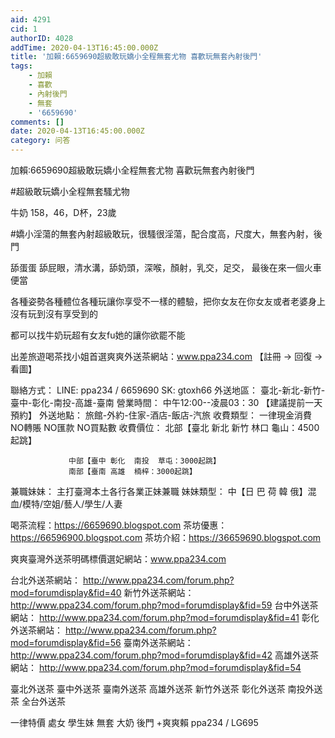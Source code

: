 ```yaml
---
aid: 4291
cid: 1
authorID: 4028
addTime: 2020-04-13T16:45:00.000Z
title: '加賴:6659690超級敢玩嬌小全程無套尤物 喜歡玩無套內射後門'
tags:
    - 加賴
    - 喜歡
    - 內射後門
    - 無套
    - '6659690'
comments: []
date: 2020-04-13T16:45:00.000Z
category: 问答
---
```


加賴:6659690超級敢玩嬌小全程無套尤物 喜歡玩無套內射後門

#超級敢玩嬌小全程無套騷尤物

牛奶 158，46，D杯，23歲

#嬌小淫蕩的無套內射超級敢玩，很騷很淫蕩，配合度高，尺度大，無套內射，後門

舔蛋蛋 舔屁眼，清水溝，舔奶頭，深喉，顏射，乳交，足交， 最後在來一個火車便當

各種姿勢各種體位各種玩讓你享受不一樣的體驗，把你女友在你女友或者老婆身上沒有玩到沒有享受到的

都可以找牛奶玩超有女友fu她的讓你欲罷不能

出差旅遊喝茶找小姐首選爽爽外送茶網站：www.ppa234.com 【註冊 → 回復 → 看圖】

聯絡方式： LINE: ppa234 / 6659690 SK: gtoxh66 外送地區： 臺北-新北-新竹-臺中-彰化-南投-高雄-臺南 營業時間： 中午12:00--凌晨03：30 【建議提前一天預約】 外送地點： 旅館-外約-住家-酒店-飯店-汽旅 收費類型： 一律現金消費 NO轉賬 NO匯款 NO買點數 收費價位： 北部【臺北 新北 新竹 林口 龜山：4500起跳】

                 中部【臺中 彰化  南投  草屯：3000起跳】
                 南部【臺南 高雄  楠梓：3000起跳】
    

兼職妹妹： 主打臺灣本土各行各業正妹兼職 妹妹類型： 中【日 巴 荷 韓 俄】混血/模特/空姐/藝人/學生/人妻

喝茶流程：https://6659690.blogspot.com 茶坊優惠：https://66596900.blogspot.com 茶坊介紹：https://36659690.blogspot.com

爽爽臺灣外送茶明碼標價選妃網站：www.ppa234.com

台北外送茶網站： http://www.ppa234.com/forum.php?mod=forumdisplay&fid=40 新竹外送茶網站： http://www.ppa234.com/forum.php?mod=forumdisplay&fid=59 台中外送茶網站： http://www.ppa234.com/forum.php?mod=forumdisplay&fid=41 彰化外送茶網站： http://www.ppa234.com/forum.php?mod=forumdisplay&fid=56 臺南外送茶網站： http://www.ppa234.com/forum.php?mod=forumdisplay&fid=42 高雄外送茶網站： http://www.ppa234.com/forum.php?mod=forumdisplay&fid=54

臺北外送茶 臺中外送茶 臺南外送茶 高雄外送茶 新竹外送茶 彰化外送茶 南投外送茶 全台外送茶

一律特價 處女 學生妹 無套 大奶 後門 +爽爽賴 ppa234 / LG695
